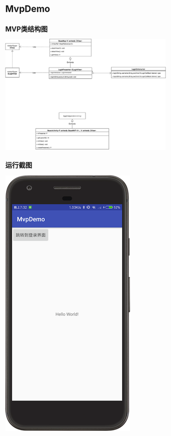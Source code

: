 # MvpDemo
## MVP类结构图
![](https://github.com/liuzhanta/MvpDemo/blob/master/MVP.png)

## 运行截图
![](https://github.com/liuzhanta/MvpDemo/blob/master/screenshot.png)
